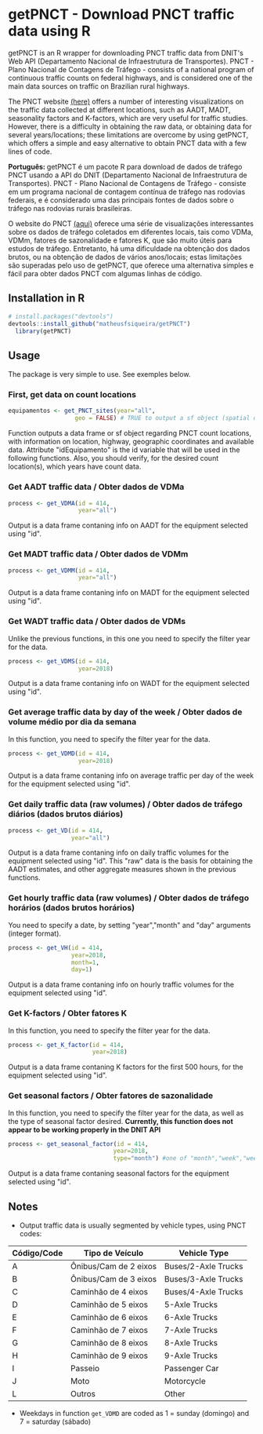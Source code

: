 # getPNCT - Download PNCT traffic data using R
getPNCT is an R wrapper for downloading PNCT traffic data from DNIT's Web API (Departamento Nacional de Infraestrutura de Transportes). PNCT - Plano Nacional de Contagens de Tráfego - consists of a national program of continuous traffic counts on federal highways, and is considered one of the main data sources on traffic on Brazilian rural highways.

The PNCT website [(here)](http://servicos.dnit.gov.br/dadospnct/ContagemContinua) offers a number of interesting visualizations on the traffic data collected at different locations, such as AADT, MADT, seasonality factors and K-factors, which are very useful for traffic studies. However, there is a difficulty in obtaining the raw data, or obtaining data for several years/locations; these limitations are overcome by using getPNCT, which offers a simple and easy alternative to obtain PNCT data with a few lines of code.

<b>Português: </b> getPNCT é um pacote R para download de dados de tráfego PNCT usando a API do DNIT (Departamento Nacional de Infraestrutura de Transportes). PNCT - Plano Nacional de Contagens de Tráfego - consiste em um programa nacional de contagem contínua de tráfego nas rodovias federais, e é considerado uma das principais fontes de dados sobre o tráfego nas rodovias rurais brasileiras.

O website do PNCT [(aqui)](http://servicos.dnit.gov.br/dadospnct/ContagemContinua) oferece uma série de visualizações interessantes sobre os dados de tráfego coletados em diferentes locais, tais como VDMa, VDMm, fatores de sazonalidade e fatores K, que são muito úteis para estudos de tráfego. Entretanto, há uma dificuldade na obtenção dos dados brutos, ou na obtenção de dados de vários anos/locais; estas limitações são superadas pelo uso de getPNCT, que oferece uma alternativa simples e fácil para obter dados PNCT com algumas linhas de código.

## Installation in R
``` R
# install.packages("devtools")
devtools::install_github("matheusfsiqueira/getPNCT")
  library(getPNCT)
```
## Usage
The package is very simple to use. See exemples below.

### First, get data on count locations
```r
equipamentos <- get_PNCT_sites(year="all",
			       geo = FALSE) # TRUE to output a sf object (spatial object)
```
Function outputs a data frame or sf object regarding PNCT count locations, with information on location, highway, geographic coordinates and available data. 
Attribute "idEquipamento" is the id variable that will be used in the following functions. Also, you should verify, for the desired count location(s), which years have count data.

### Get AADT traffic data / Obter dados de VDMa
```r
process <- get_VDMA(id = 414,
                    year="all")
```
Output is a data frame contaning info on AADT for the equipment selected using "id".

### Get MADT traffic data / Obter dados de VDMm
```r
process <- get_VDMM(id = 414,
                    year="all")
```
Output is a data frame contaning info on MADT for the equipment selected using "id".

### Get WADT traffic data / Obter dados de VDMs
Unlike the previous functions, in this one you need to specify the filter year for the data.
```r
process <- get_VDMS(id = 414,
                    year=2018)
```
Output is a data frame contaning info on WADT for the equipment selected using "id".

### Get average traffic data by day of the week / Obter dados de volume médio por dia da semana
In this function, you need to specify the filter year for the data.
```r
process <- get_VDMD(id = 414,
                    year=2018)
```
Output is a data frame contaning info on average traffic per day of the week for the equipment selected using "id".

### Get daily traffic data (raw volumes) / Obter dados de tráfego diários (dados brutos diários)
```r
process <- get_VD(id = 414,
                  year="all")
```
Output is a data frame contaning info on daily traffic volumes for the equipment selected using "id". This "raw" data is the basis for obtaining the AADT estimates, and other aggregate measures shown in the previous functions.

### Get hourly traffic data (raw volumes) / Obter dados de tráfego horários (dados brutos horários)
You need to specify a date, by setting "year","month" and "day" arguments (integer format).
```r
process <- get_VH(id = 414,
                  year=2018,
                  month=1,
                  day=1)
```
Output is a data frame contaning info on hourly traffic volumes for the equipment selected using "id".

### Get K-factors / Obter fatores K
In this function, you need to specify the filter year for the data.
```r
process <- get_K_factor(id = 414,
                        year=2018)
```
Output is a data frame contaning K factors for the first 500 hours, for the equipment selected using "id".

### Get seasonal factors / Obter fatores de sazonalidade
In this function, you need to specify the filter year for the data, as well as the type of seasonal factor desired. <b> Currently, this function does not appear to be working properly in the DNIT API </b>
```r
process <- get_seasonal_factor(id = 414,
                              year=2018,
                              type="month") #one of "month","week","weekday"
```
Output is a data frame contaning seasonal factors for the equipment selected using "id".

## Notes
- Output traffic data is usually segmented by vehicle types, using PNCT codes:

| Código/Code | Tipo de Veículo | Vehicle Type |
|--|--|--|
| A | Ônibus/Cam de 2 eixos | Buses/2-Axle Trucks |
| B | Ônibus/Cam de 3 eixos | Buses/3-Axle Trucks |
| C | Caminhão de 4 eixos | Buses/4-Axle Trucks |
| D | Caminhão de 5 eixos  | 5-Axle Trucks |
| E | Caminhão de 6 eixos  | 6-Axle Trucks |
| F | Caminhão de 7 eixos  | 7-Axle Trucks |
| G | Caminhão de 8 eixos  | 8-Axle Trucks |
| H | Caminhão de 9 eixos  | 9-Axle Trucks |
| I | Passeio | Passenger Car |
| J | Moto | Motorcycle |
| L | Outros | Other |

- Weekdays in function `get_VDMD` are coded as 1 = sunday (domingo) and 7 = saturday (sábado)
